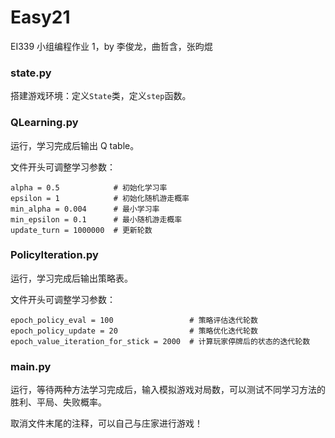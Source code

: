 # Easy21

EI339 小组编程作业 1，by 李俊龙，曲哲含，张昀焜



### state.py

搭建游戏环境：定义`State`类，定义`step`函数。

### QLearning.py

运行，学习完成后输出 Q table。

文件开头可调整学习参数：

```
alpha = 0.5            # 初始化学习率
epsilon = 1            # 初始化随机游走概率
min_alpha = 0.004      # 最小学习率
min_epsilon = 0.1      # 最小随机游走概率
update_turn = 1000000  # 更新轮数
```

### PolicyIteration.py

运行，学习完成后输出策略表。

文件开头可调整学习参数：

```
epoch_policy_eval = 100                 # 策略评估迭代轮数
epoch_policy_update = 20                # 策略优化迭代轮数
epoch_value_iteration_for_stick = 2000  # 计算玩家停牌后的状态的迭代轮数
```

### main.py

运行，等待两种方法学习完成后，输入模拟游戏对局数，可以测试不同学习方法的胜利、平局、失败概率。

取消文件末尾的注释，可以自己与庄家进行游戏！